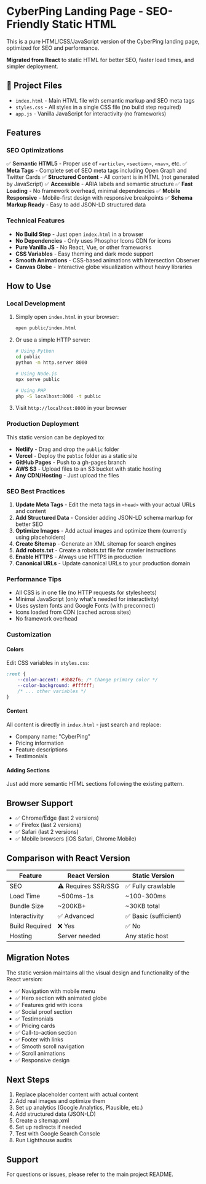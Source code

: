 # CyberPing Landing Page - SEO-Friendly Static HTML

This is a pure HTML/CSS/JavaScript version of the CyberPing landing page, optimized for SEO and performance.

**Migrated from React** to static HTML for better SEO, faster load times, and simpler deployment.

## 📁 Project Files

- `index.html` - Main HTML file with semantic markup and SEO meta tags
- `styles.css` - All styles in a single CSS file (no build step required)
- `app.js` - Vanilla JavaScript for interactivity (no frameworks)

## Features

### SEO Optimizations

✅ **Semantic HTML5** - Proper use of `<article>`, `<section>`, `<nav>`, etc.
✅ **Meta Tags** - Complete set of SEO meta tags including Open Graph and Twitter Cards
✅ **Structured Content** - All content is in HTML (not generated by JavaScript)
✅ **Accessible** - ARIA labels and semantic structure
✅ **Fast Loading** - No framework overhead, minimal dependencies
✅ **Mobile Responsive** - Mobile-first design with responsive breakpoints
✅ **Schema Markup Ready** - Easy to add JSON-LD structured data

### Technical Features

- **No Build Step** - Just open `index.html` in a browser
- **No Dependencies** - Only uses Phosphor Icons CDN for icons
- **Pure Vanilla JS** - No React, Vue, or other frameworks
- **CSS Variables** - Easy theming and dark mode support
- **Smooth Animations** - CSS-based animations with Intersection Observer
- **Canvas Globe** - Interactive globe visualization without heavy libraries

## How to Use

### Local Development

1. Simply open `index.html` in your browser:
   ```bash
   open public/index.html
   ```

2. Or use a simple HTTP server:
   ```bash
   # Using Python
   cd public
   python -m http.server 8000
   
   # Using Node.js
   npx serve public
   
   # Using PHP
   php -S localhost:8000 -t public
   ```

3. Visit `http://localhost:8000` in your browser

### Production Deployment

This static version can be deployed to:

- **Netlify** - Drag and drop the `public` folder
- **Vercel** - Deploy the `public` folder as a static site
- **GitHub Pages** - Push to a gh-pages branch
- **AWS S3** - Upload files to an S3 bucket with static hosting
- **Any CDN/Hosting** - Just upload the files

### SEO Best Practices

1. **Update Meta Tags** - Edit the meta tags in `<head>` with your actual URLs and content
2. **Add Structured Data** - Consider adding JSON-LD schema markup for better SEO
3. **Optimize Images** - Add actual images and optimize them (currently using placeholders)
4. **Create Sitemap** - Generate an XML sitemap for search engines
5. **Add robots.txt** - Create a robots.txt file for crawler instructions
6. **Enable HTTPS** - Always use HTTPS in production
7. **Canonical URLs** - Update canonical URLs to your production domain

### Performance Tips

- All CSS is in one file (no HTTP requests for stylesheets)
- Minimal JavaScript (only what's needed for interactivity)
- Uses system fonts and Google Fonts (with preconnect)
- Icons loaded from CDN (cached across sites)
- No framework overhead

### Customization

#### Colors
Edit CSS variables in `styles.css`:
```css
:root {
    --color-accent: #3b82f6; /* Change primary color */
    --color-background: #ffffff;
    /* ... other variables */
}
```

#### Content
All content is directly in `index.html` - just search and replace:
- Company name: "CyberPing"
- Pricing information
- Feature descriptions
- Testimonials

#### Adding Sections
Just add more semantic HTML sections following the existing pattern.

## Browser Support

- ✅ Chrome/Edge (last 2 versions)
- ✅ Firefox (last 2 versions)
- ✅ Safari (last 2 versions)
- ✅ Mobile browsers (iOS Safari, Chrome Mobile)

## Comparison with React Version

| Feature | React Version | Static Version |
|---------|--------------|----------------|
| SEO | ⚠️ Requires SSR/SSG | ✅ Fully crawlable |
| Load Time | ~500ms-1s | ~100-300ms |
| Bundle Size | ~200KB+ | ~30KB total |
| Interactivity | ✅ Advanced | ✅ Basic (sufficient) |
| Build Required | ❌ Yes | ✅ No |
| Hosting | Server needed | Any static host |

## Migration Notes

The static version maintains all the visual design and functionality of the React version:

- ✅ Navigation with mobile menu
- ✅ Hero section with animated globe
- ✅ Features grid with icons
- ✅ Social proof section
- ✅ Testimonials
- ✅ Pricing cards
- ✅ Call-to-action section
- ✅ Footer with links
- ✅ Smooth scroll navigation
- ✅ Scroll animations
- ✅ Responsive design

## Next Steps

1. Replace placeholder content with actual content
2. Add real images and optimize them
3. Set up analytics (Google Analytics, Plausible, etc.)
4. Add structured data (JSON-LD)
5. Create a sitemap.xml
6. Set up redirects if needed
7. Test with Google Search Console
8. Run Lighthouse audits

## Support

For questions or issues, please refer to the main project README.

